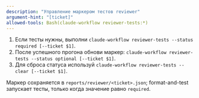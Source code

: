 ```yaml
---
description: "Управление маркером тестов reviewer"
argument-hint: "[ticket]"
allowed-tools: Bash(claude-workflow reviewer-tests:*)
---
```

1. Если тесты нужны, выполни `claude-workflow reviewer-tests --status required [--ticket $1]`.
2. После успешного прогона обнови маркер: `claude-workflow reviewer-tests --status optional [--ticket $1]`.
3. Для сброса статуса используй `claude-workflow reviewer-tests --clear [--ticket $1]`.

Маркер сохраняется в `reports/reviewer/<ticket>.json`; format-and-test запускает тесты, только когда значение равно `required`.
